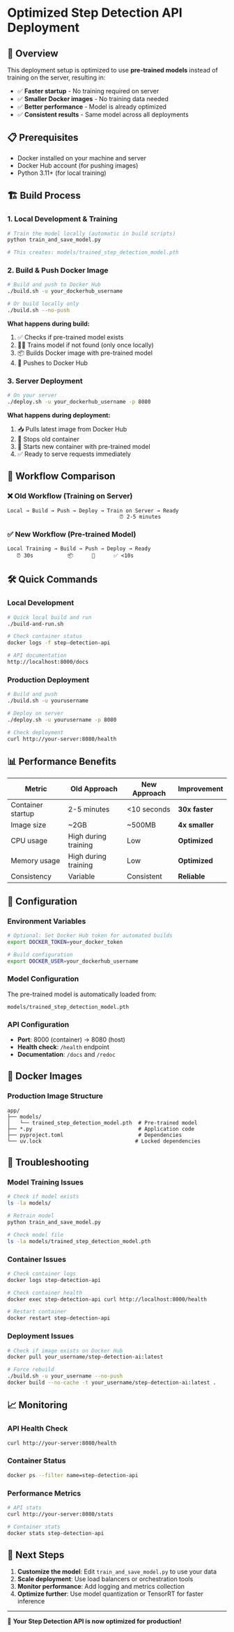 # Optimized Step Detection API Deployment

## 🚀 Overview

This deployment setup is optimized to use **pre-trained models** instead of training on the server, resulting in:

- ✅ **Faster startup** - No training required on server
- ✅ **Smaller Docker images** - No training data needed
- ✅ **Better performance** - Model is already optimized
- ✅ **Consistent results** - Same model across all deployments

## 📋 Prerequisites

- Docker installed on your machine and server
- Docker Hub account (for pushing images)
- Python 3.11+ (for local training)

## 🏗️ Build Process

### 1. Local Development & Training

```bash
# Train the model locally (automatic in build scripts)
python train_and_save_model.py

# This creates: models/trained_step_detection_model.pth
```

### 2. Build & Push Docker Image

```bash
# Build and push to Docker Hub
./build.sh -u your_dockerhub_username

# Or build locally only
./build.sh --no-push
```

**What happens during build:**

1. ✅ Checks if pre-trained model exists
2. 🏃‍♂️ Trains model if not found (only once locally)
3. 📦 Builds Docker image with pre-trained model
4. 🚀 Pushes to Docker Hub

### 3. Server Deployment

```bash
# On your server
./deploy.sh -u your_dockerhub_username -p 8080
```

**What happens during deployment:**

1. 📥 Pulls latest image from Docker Hub
2. 🛑 Stops old container
3. 🚀 Starts new container with pre-trained model
4. ✅ Ready to serve requests immediately

## 🎯 Workflow Comparison

### ❌ Old Workflow (Training on Server)

```
Local → Build → Push → Deploy → Train on Server → Ready
                                    ⏰ 2-5 minutes
```

### ✅ New Workflow (Pre-trained Model)

```
Local Training → Build → Push → Deploy → Ready
   ⏰ 30s           📦      🚀      ✅ <10s
```

## 🛠️ Quick Commands

### Local Development

```bash
# Quick local build and run
./build-and-run.sh

# Check container status
docker logs -f step-detection-api

# API documentation
http://localhost:8000/docs
```

### Production Deployment

```bash
# Build and push
./build.sh -u yourusername

# Deploy on server
./deploy.sh -u yourusername -p 8080

# Check deployment
curl http://your-server:8080/health
```

## 📊 Performance Benefits

| Metric            | Old Approach         | New Approach | Improvement    |
| ----------------- | -------------------- | ------------ | -------------- |
| Container startup | 2-5 minutes          | <10 seconds  | **30x faster** |
| Image size        | ~2GB                 | ~500MB       | **4x smaller** |
| CPU usage         | High during training | Low          | **Optimized**  |
| Memory usage      | High during training | Low          | **Optimized**  |
| Consistency       | Variable             | Consistent   | **Reliable**   |

## 🔧 Configuration

### Environment Variables

```bash
# Optional: Set Docker Hub token for automated builds
export DOCKER_TOKEN=your_docker_token

# Build configuration
export DOCKER_USER=your_dockerhub_username
```

### Model Configuration

The pre-trained model is automatically loaded from:

```
models/trained_step_detection_model.pth
```

### API Configuration

- **Port**: 8000 (container) → 8080 (host)
- **Health check**: `/health` endpoint
- **Documentation**: `/docs` and `/redoc`

## 🐳 Docker Images

### Production Image Structure

```
app/
├── models/
│   └── trained_step_detection_model.pth  # Pre-trained model
├── *.py                                  # Application code
├── pyproject.toml                        # Dependencies
└── uv.lock                              # Locked dependencies
```

## 🚨 Troubleshooting

### Model Training Issues

```bash
# Check if model exists
ls -la models/

# Retrain model
python train_and_save_model.py

# Check model file
ls -la models/trained_step_detection_model.pth
```

### Container Issues

```bash
# Check container logs
docker logs step-detection-api

# Check container health
docker exec step-detection-api curl http://localhost:8000/health

# Restart container
docker restart step-detection-api
```

### Deployment Issues

```bash
# Check if image exists on Docker Hub
docker pull your_username/step-detection-ai:latest

# Force rebuild
./build.sh -u your_username --no-push
docker build --no-cache -t your_username/step-detection-ai:latest .
```

## 📈 Monitoring

### API Health Check

```bash
curl http://your-server:8080/health
```

### Container Status

```bash
docker ps --filter name=step-detection-api
```

### Performance Metrics

```bash
# API stats
curl http://your-server:8080/stats

# Container stats
docker stats step-detection-api
```

## 🎯 Next Steps

1. **Customize the model**: Edit `train_and_save_model.py` to use your data
2. **Scale deployment**: Use load balancers or orchestration tools
3. **Monitor performance**: Add logging and metrics collection
4. **Optimize further**: Use model quantization or TensorRT for faster inference

---

🎉 **Your Step Detection API is now optimized for production!**
